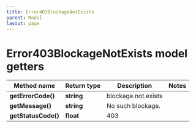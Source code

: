 ```yaml
---
title: Error403BlockageNotExists
parent: Model
layout: page
---
```


# Error403BlockageNotExists model getters

Method name | Return type | Description | Notes
------------ | ------------- | ------------- | -------------
**getErrorCode()** | **string** | blockage.not.exists |
**getMessage()** | **string** | No such blockage. |
**getStatusCode()** | **float** | 403 |

